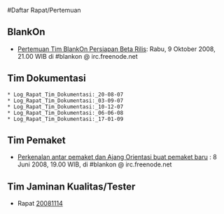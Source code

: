 #Daftar Rapat/Pertemuan

## BlankOn
  * [Pertemuan Tim BlankOn Persiapan Beta Rilis](/09102008): Rabu, 9 Oktober 2008, 21.00 WIB di #blankon @ irc.freenode.net

## Tim Dokumentasi
    * Log_Rapat_Tim_Dokumentasi:_20-08-07
    * Log_Rapat_Tim_Dokumentasi:_03-09-07
    * Log_Rapat_Tim_Dokumentasi:_10-12-07
    * Log_Rapat_Tim_Dokumentasi:_06-06-08
    * Log_Rapat_Tim_Dokumentasi:_17-01-09

## Tim Pemaket
  * [Perkenalan antar pemaket dan Ajang Orientasi buat pemaket baru](/TimPengembang/Pemaket/08052008) : 8 Juni 2008, 19.00 WIB, di #blankon @ irc.freenode.net

## Tim Jaminan Kualitas/Tester
  * Rapat [20081114](/TimPengembang/JaminanKualitas/14112008.md)
